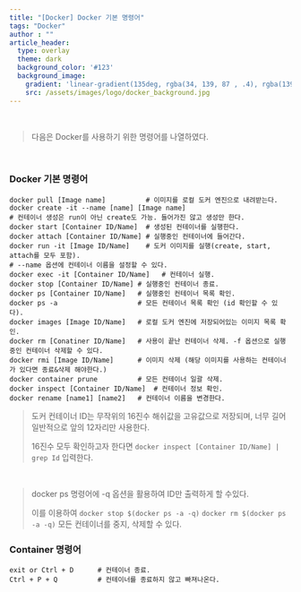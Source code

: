 ```yaml
---
title: "[Docker] Docker 기본 명령어"
tags: "Docker"
author : ""
article_header:
  type: overlay
  theme: dark
  background_color: '#123'
  background_image:
    gradient: 'linear-gradient(135deg, rgba(34, 139, 87 , .4), rgba(139, 34, 139, .4))'
    src: /assets/images/logo/docker_background.jpg
---
```


<br>

> 다음은 Docker를 사용하기 위한 명령어를 나열하였다.

<br>

### Docker 기본 명령어

```shell
docker pull [Image name]          # 이미지를 로컬 도커 엔진으로 내려받는다.
docker create -it --name [name] [Image name]
# 컨테이너 생성은 run이 아닌 create도 가능. 들어가진 않고 생성만 한다.
docker start [Container ID/Name]  # 생성된 컨테이너를 실행한다.
docker attach [Container ID/Name] # 실행중인 컨테이너에 들어간다.
docker run -it [Image ID/Name]    # 도커 이미지를 실행(create, start, attach를 모두 포함).
# --name 옵션에 컨테이너 이름을 설정할 수 있다.
docker exec -it [Container ID/Name]   # 컨테이너 실행.
docker stop [Container ID/Name] # 실행중인 컨테이너 종료.
docker ps [Container ID/Name]   # 실행중인 컨테이너 목록 확인.
docker ps -a                    # 모든 컨테이너 목록 확인 (id 확인할 수 있다).
docker images [Image ID/Name]   # 로컬 도커 엔진에 저장되어있는 이미지 목록 확인.
docker rm [Conatiner ID/Name]   # 사용이 끝난 컨테이너 삭제. -f 옵션으로 실행중인 컨테이너 삭제할 수 있다.
docker rmi [Image ID/Name]      # 이미지 삭제 (해당 이미지를 사용하는 컨테이너가 있다면 종료&삭제 해야한다.)
docker container prune          # 모든 컨테이너 일괄 삭제.
docker inspect [Container ID/Name]  # 컨테이너 정보 확인.
docker rename [name1] [name2]   # 컨테이너 이름을 변경한다.
```

> 도커 컨테이너 ID는 무작위의 16진수 해쉬값을 고유값으로 저장되며, 너무 길어 일반적으로 앞의 12자리만 사용한다.
>
> 16진수 모두 확인하고자 한다면 `docker inspect [Container ID/Name] | grep Id` 입력한다.

<br>

> docker ps 명령어에 -q 옵션을 활용하여 ID만 출력하게 할 수있다.
>
> 이를 이용하여 `docker stop $(docker ps -a -q)` `docker rm $(docker ps -a -q)` 모든 컨테이너를 중지, 삭제할 수 있다.

### Container 명령어

```shell
exit or Ctrl + D      # 컨테이너 종료.
Ctrl + P + Q          # 컨테이너를 종료하지 않고 빠져나온다.
```

<br>

<br>

<br>

<br>
